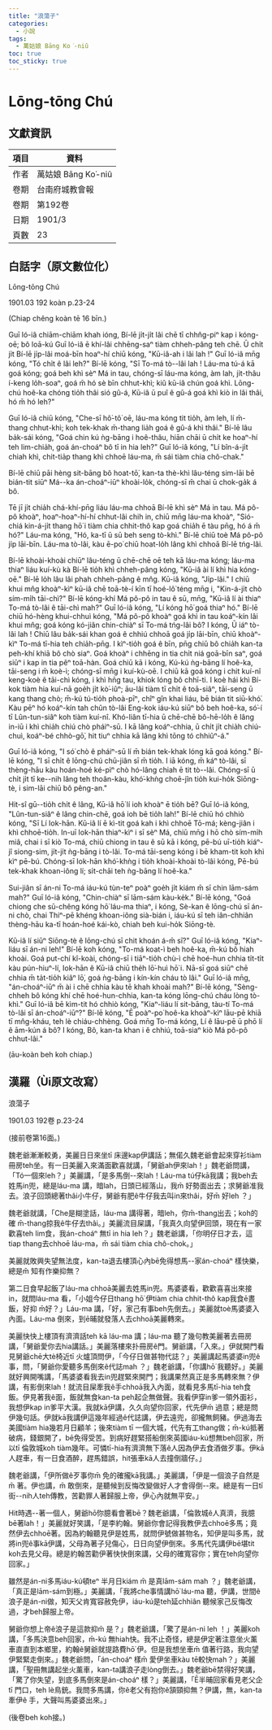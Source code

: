 ```yaml
---
title: "浪蕩子"
categories:
  - 小說
tags:
  - 萬姑娘 Bāng Ko͘-niû
toc: true
toc_sticky: true
---
```


# Lōng-tōng Chú

## 文獻資訊

| 項目 | 資料 |
|---|---|
| 作者 | 萬姑娘 Bāng Ko͘-niû |
| 卷期 | 台南府城教會報 |
| 卷期 | 第192卷 |
| 日期 | 1901/3 |
| 頁數 | 23 |

## 白話字（原文數位化）

Lōng-tōng Chú

1901.03 192 koàn p.23-24

(Chiap chêng koàn tē 16 bīn.)

Guī ló-iâ chiām-chiām khah ióng, Bí-lē ji̍t-ji̍t lâi chē tī chhn̂g-piⁿ kap i kóng-oē; bô loā-kú Guī ló-iâ ē khí-lâi chhēng-saⁿ tiàm chheh-pâng teh chē. Ū chi̍t ji̍t Bí-lē ji̍p-lâi moá-bīn hoaⁿ-hí chiū kóng, "Kū-iâ-ah i lâi lah !" Guī ló-iâ mn̄g kóng, "Tó chi̍t ê lâi leh?" Bí-lē kóng, "Sī To-má tò--lâi lah ! Láu-ma tú-á kā goá kóng; goá beh khì sèⁿ Má in tau, chóng-sī láu-ma kóng, àm lah, ji̍t-thâu í-keng lo̍h-soaⁿ, goá m̄ hó sè bīn chhut-khì; kiû kū-iâ chún goá khì. Lōng-chú hoê-ka chóng tio̍h thâi sió gû-á, Kū-iâ ū puî ê gû-á goá khì kiò in lâi thâi, hó m̄ hó leh?"

Guī ló-iâ chiū kóng, "Che-sī hô͘-tô͘ oē, láu-ma kóng tit tio̍h, àm leh, lí m̄-thang chhut-khì; koh tek-khak m̄-thang lia̍h goá ê gû-á khì thâi." Bí-lē lâu ba̍k-sái kóng, "Goá chin kú ǹg-bāng i hoê-thâu, hiān chāi ū chi̍t ke hoaⁿ-hí teh lim-chia̍h, goá án-choáⁿ bô tī in hia leh?" Guī ló-iâ kóng, "Lí bîn-á-ji̍t chiah khì, chit-tia̍p thang khì chhoē láu-ma, m̄ sái tiàm chia chô-chak."

Bí-lē chiū pāi hèng sit-bāng bô hoat-tō͘, kan-ta thè-khì lâu-téng sim-lāi bē bián-tit siūⁿ Má--ka án-choáⁿ-iūⁿ khoài-lo̍k, chóng-sī m̄ chai ū chok-ga̍k á bô.

Tē jī ji̍t chia̍h chá-khí-pn̄g liáu láu-ma chhoā Bí-lē khì sèⁿ Má in tau. Má pô-pô khoàⁿ, hoaⁿ-hoaⁿ-hí-hí chhut-lâi chih in, chiū mn̄g láu-ma khoàⁿ, "Sió-chiá kin-á-ji̍t thang hō͘ i tiàm chia chhit-thô kap goá chia̍h ē tàu pn̄g, hó á m̄ hó?" Láu-ma kóng, "Hó, ka-tī ū sū beh seng tò-khì." Bí-lē chiū toè Má pô-pô ji̍p lāi-bīn. Láu-ma tò-lâi, kàu ē-po͘ chiū hoat-lo̍h lâng khì chhoā Bí-lē tńg-lâi.

Bí-lē khoài-khoài chiūⁿ lâu-téng ū chē-chē oē teh kā láu-ma kóng; láu-ma thiaⁿ liáu kuí-kù kà Bí-lē tio̍h khì chheh-pâng kóng, "Kū-iâ ài lí khì hia kóng-oē." Bí-lē lo̍h lâu lâi phah chheh-pâng ê mn̂g. Kū-iâ kóng, "Ji̍p-lâi." I chiū khui mn̂g khoàⁿ-kìⁿ kū-iâ chē toā-tè-í kīn tī hoé-lô͘ téng mn̄g i, "Kin-á-ji̍t chò sím-mi̍h tāi-chì?" Bí-lē kóng-khí Má pô-pô in tau ê sū, mn̄g, "Kū-iâ lí ài thiaⁿ To-má tò-lâi ê tāi-chì mah?" Guī ló-iâ kóng, "Lí kóng hō͘ goá thiaⁿ hó." Bí-lē chiū hó-hèng khui-chhuì kóng, "Má pô-pô khoàⁿ goá khì in tau koáⁿ-kín lâi khui mn̂g; goá kóng kó-jiân chin-chiàⁿ sī To-má tńg-lâi bô? I kóng, Ū iáⁿ tò-lâi lah ! Chiū lâu ba̍k-sái khan goá ê chhiú chhoā goá ji̍p lāi-bīn, chiū khoàⁿ-kìⁿ To-má tī-hia teh chia̍h-pn̄g. I kìⁿ-tio̍h goá ê bīn, pn̄g chiū bô chia̍h kan-ta peh-khí khiā bô chò siaⁿ. Goá khoàⁿ i chhēng in tia chi̍t niá goā-bīn saⁿ, goá siūⁿ i kap in tia pêⁿ toā-hàn. Goá chiū kā i kóng, Kú-kú ǹg-bāng lí hoê-ka, tāi-seng i m̄ koè-ì; chóng-sī mn̄g i kuí-kù-oē. I chiū kā goá kóng i chit kuí-nî keng-koè ê tāi-chì kóng, i khì hn̄g tau, khiok lóng bô chhī-ti. I koè hái khì Bí-kok tiàm hia kuí-nā goe̍h ji̍t kò͘-iûⁿ; āu-lâi tiàm tī chi̍t ê toā-siâⁿ, tāi-seng ū kang thang chò; m̄-kú tú-tio̍h phoà-pīⁿ, chîⁿ gîn khai liáu, bē bián tit siū-khó͘. Kàu pēⁿ hó koáⁿ-kín tah chûn tò-lâi Eng-kok iáu-kú siūⁿ bô beh hoê-ka, só͘-í tī Lûn-tun-siâⁿ koh tiàm kuí-nî. Khó-liân tī-hia ū chē-chē bô-hē-lo̍h ê lâng in-iū i khì chia̍h chiú chò pháiⁿ-sū. I kā lâng koáⁿ-chhia, ū chi̍t ji̍t chia̍h chiú-chuì, koáⁿ-bé chhò-gō͘, hit tiuⁿ chhia kā lâng khì tōng tó chhiûⁿ-á."

Guī ló-iâ kóng, "I só͘ chò ê pháiⁿ-sū lí m̄ bián tek-khak lóng kā goá kóng." Bí-lē kóng, "I sī chi̍t ê lōng-chú chū-jiân sī m̄ tio̍h. I iā kóng, m̄ káⁿ tò-lâi, sī thèng-hāu kàu hoán-hoé ké-pìⁿ chò hó-lâng chiah ē tit tò--lâi. Chóng-sī ū chi̍t ji̍t tī ke--nih lâng teh thoân-kàu, khó͘-khǹg choē-jîn tio̍h kui-ho̍k Siōng-tè, i sim-lāi chiū bô pêng-an."

Hit-sî gū--tio̍h chi̍t ê lâng, Kū-iâ hō͘ lí ioh khoàⁿ ē tio̍h bē? Guī ló-iâ kóng, "Lûn-tun-siâⁿ ê lâng chin-chē, goá ioh bē tio̍h lah!" Bí-lē chiū hó chhiò kóng, "Sī Lí Iok-hān. Kū-iâ lí ē kì-tit goá kah i khì chhoē Tō-má; kèng-jiân i khì chhoē-tio̍h. In-uī Iok-hān thiaⁿ-kìⁿ i sī sèⁿ Má, chiū mn̄g i hō chò sím-mi̍h miâ, chai i sī kiò To-má, chiū chiong in tau ê sū kā i kóng, pē-bú uī-tio̍h kiáⁿ-jî siong-sim, ji̍t-ji̍t ǹg-bāng i tò-lâi. To-má tāi-seng kóng i bē kham-tit koh khì kìⁿ pē-bú. Chóng-sī Iok-hān khó͘-khǹg i tio̍h khoài-khoài tò-lâi kóng, Pē-bú tek-khak khoan-iông lí; si̍t-chāi teh ǹg-bāng lí hoê-ka."

Sui-jiân sī án-ni To-má iáu-kú tùn-teⁿ poàⁿ goe̍h ji̍t kiám m̄ sī chin lām-sám mah?" Guī ló-iâ kóng, "Chin-chiàⁿ sī lām-sám kàu-ke̍k." Bí-lē kóng, "Goá chiong che sū-chêng kóng hō͘ láu-ma thiaⁿ, i kóng, Sè-kan ê lōng-chú sī án-ni chò, chai Thiⁿ-pē khéng khoan-iông sià-bián i, iáu-kú sī teh iân-chhiân thèng-hāu ka-tī hoán-hoé kái-kò, chiah beh kui-ho̍k Siōng-tè.

Kū-iâ lí siūⁿ Siōng-tè ê lōng-chú sī chit khoán á-m̄ sī?" Guī ló-iâ kóng, "Kiaⁿ-liáu sī án-ni leh!" Bí-lē koh kóng, "To-má koat-ì beh hoê-ka, m̄-kú bô hiah khoài. Goá put-chí kî-koài, chóng-sī i tiāⁿ-tio̍h chù-ì chē hoé-hun chhia ti̍t-ti̍t kàu pún-hiuⁿ-lí, Iok-hān ê Kū-iâ chiū the̍h lō͘-huì hō͘ i. Nā-sī goá siūⁿ chē chhia m̄ ta̍t-tio̍h kiâⁿ lō͘, goá ǹg-bāng i kín-kín cháu tò lâi." Guī ló-iâ mn̄g, "án-choáⁿ-iūⁿ m̄ ài i chē chhia kàu tē khah khoài mah?" Bí-lē kóng, "Sèng-chheh bô kóng khí chē hoé-hun-chhia, kan-ta kóng lōng-chú cháu lòng tò-khì." Guī ló-iâ bē kìm-tit hó chhiò kóng, "Kiaⁿ-liáu lí sit-bāng, tàu-tí To-má tò-lâi sī án-choáⁿ-iūⁿ?" Bí-lē kóng, "Ē poàⁿ-po͘ hoê-ka khoàⁿ-kìⁿ lāu-pē khiā tī mn̂g-kháu, teh lè chiáu-chhèng. Goá mn̄g To-má kóng, Lí ê lāu-pē ū phō lí ê ām-kún á bô? I kóng, Bô, kan-ta khan i ê chhiú, toā-siaⁿ kiò Má pô-pô chhut-lâi."

(āu-koàn beh koh chiap.)

## 漢羅（Ùi原文改寫）

浪蕩子

1901.03 192卷 p.23-24

(接前卷第16面。)

魏老爺漸漸較勇，美麗日日來坐tī 床邊kap伊講話；無偌久魏老爺會起來穿衫tiàm冊房teh坐。有一日美麗入來滿面歡喜就講，「舅爺ah伊來lah！」魏老爺問講，「Tó一個來leh？」美麗講，「是多馬倒--來lah！Láu-ma tú仔kā我講；我beh去姓馬in兜，總是láu-ma 講，暗lah，日頭已經落山，我m̄ 好勢面出去；求舅爺准我去。浪子回頭總著thâi小牛仔，舅爺有肥ê牛仔我去叫in來thâi，好m̄ 好leh ？」

魏老爺就講，「Che是糊塗話，láu-ma 講得著，暗leh，你m̄-thang出去；koh的確 m̄-thang掠我ê牛仔去thâi。」美麗流目屎講，「我真久向望伊回頭，現在有一家歡喜teh lim食，我án-choáⁿ 無tī in hia leh？」魏老爺講，「你明仔日才去，這tiap thang去chhoē láu-ma，m̄ sái tiàm chia chô-chok。」

美麗就敗興失望無法度，kan-ta退去樓頂心內bē免得想馬--家án-choáⁿ 樣快樂，總是m̄ 知有作樂抑無？

第二日食早起飯了láu-ma chhoā美麗去姓馬in兜。馬婆婆看，歡歡喜喜出來接in，就問láu-ma 看，「小姐今仔日thang hō͘ 伊tiàm chia chhit-thô kap我食ē晝飯，好抑 m̄好？」Láu-ma 講，「好，家己有事beh先倒去。」美麗就toè馬婆婆入內面。Láu-ma 倒來，到ē晡就發落人去chhoā美麗轉來。

美麗快快上樓頂有濟濟話teh kā láu-ma 講；láu-ma 聽了幾句教美麗著去冊房講，「舅爺愛你去hia講話。」美麗落樓來扑冊房ê門。舅爺講，「入來。」伊就開門看見舅爺chē大tè椅近tī 火爐頂問伊，「今仔日做甚物代誌？」美麗講起馬婆婆in兜ê事，問，「舅爺你愛聽多馬倒來ê代誌mah ？」魏老爺講，「你講hō͘ 我聽好。」美麗就好興開嘴講，「馬婆婆看我去in兜趕緊來開門；我講果然真正是多馬轉來無？伊講，有影倒來lah！就流目屎牽我ê手chhoā我入內面，就看見多馬tī-hia teh食飯。伊見著我ê面，飯就無食kan-ta peh起企無做聲。我看伊穿in爹一領外面衫，我想伊kap in爹平大漢。我就kā伊講，久久向望你回家，代先伊m̄ 過意；總是問伊幾句話。伊就kā我講伊這幾年經過ê代誌講，伊去遠兜，卻攏無飼豬。伊過海去美國tiàm hia幾若月日顧羊；後來tiàm tī 一個大城，代先有工thang做；m̄-kú抵著破病，錢銀開了，bē免得受苦。到病好趕緊搭船倒來英國iáu-kú想無beh回家，所以tī 倫敦城koh tiàm幾年。可憐tī-hia有濟濟無下落ê人因為伊去食酒做歹事。伊kā人趕車，有一日食酒醉，趕馬錯誤，hit張車kā人去撞倒牆仔。」

魏老爺講，「伊所做ê歹事你m̄ 免的確攏kā我講。」美麗講，「伊是一個浪子自然是m̄ 著。伊也講，m̄ 敢倒來，是聽候到反悔改變做好人才會得倒--來。總是有一日tī 街--nih人teh傳教，苦勸罪人著歸服上帝，伊心內就無平安。」

Hit時遇--著一個人，舅爺hō͘你臆看會著bē？魏老爺講，「倫敦城ê人真濟，我臆 bē著lah！」美麗就好笑講，「是李約翰。舅爺你會記得我教伊去chhoē多馬；竟然伊去chhoē著。因為約翰聽見伊是姓馬，就問伊號做甚物名，知伊是叫多馬，就將in兜ê事kā伊講，父母為著子兒傷心，日日向望伊倒來。多馬代先講伊bē堪tit koh去見父母。總是約翰苦勸伊著快快倒來講，父母的確寬容你；實在teh向望你回家。」

雖然是án-ni多馬iáu-kú頓teⁿ 半月日kiám m̄ 是真lām-sám mah ？」魏老爺講，「真正是lām-sám到極。」美麗講，「我將che事情講hō͘ láu-ma 聽，伊講，世間ê浪子是án-ni做，知天父肯寬容赦免伊，iáu-kú是teh延chhiân 聽候家己反悔改過，才beh歸服上帝。

舅爺你想上帝ê浪子是這款抑m̄ 是？」魏老爺講，「驚了是án-ni leh ！」美麗koh講，「多馬決意beh回家，m̄-kú 無hiah快。我不止奇怪，總是伊定著注意坐火薰車直直到本鄉里，約翰ê舅爺就提路費hō͘ 伊。但是我想坐車m̄ 值著行路，我向望伊緊緊走倒來。」魏老爺問，「án-choáⁿ 樣m̄ 愛伊坐車kàu tē較快mah？」美麗講，「聖冊無講起坐火薰車，kan-ta講浪子走lòng倒去。」魏老爺bē禁得好笑講，「驚了你失望，到底多馬倒來是án-choáⁿ 樣？」美麗講，「Ē半晡回家看見老父企tī 門口，teh lè鳥銃。我問多馬講，你ê老父有抱你ê頷頸抑無？伊講，無，kan-ta牽伊ê 手，大聲叫馬婆婆出來。」

(後卷beh koh接。)
